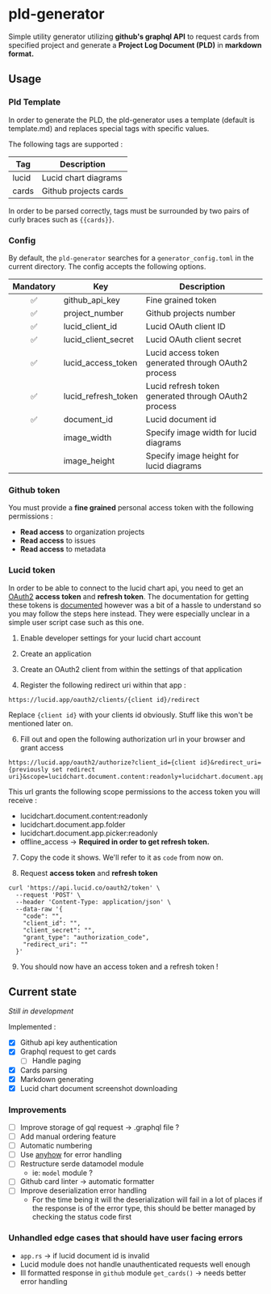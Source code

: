 # pld-generator

Simple utility generator utilizing **github's graphql API** to request cards from specified project and generate a **Project Log Document (PLD)** in **markdown format.**

## Usage

### Pld Template

In order to generate the PLD, the pld-generator uses a template (default is template.md) and replaces special tags with specific values.

The following tags are supported :

| **Tag** | **Description**       |
| ------- | --------------------- |
| lucid   | Lucid chart diagrams  |
| cards   | Github projects cards |

In order to be parsed correctly, tags must be surrounded by two pairs of curly braces such as `{{cards}}`.

### Config

By default, the `pld-generator` searches for a `generator_config.toml` in the current directory.
The config accepts the following options.

| **Mandatory**      | **Key**             | **Description**                                      |
| :----------------: | ------------------- | ---------------------------------------------------- |
| :white_check_mark: | github_api_key      | Fine grained token                                   |
| :white_check_mark: | project_number      | Github projects number                               |
| :white_check_mark: | lucid_client_id     | Lucid OAuth client ID                                |
| :white_check_mark: | lucid_client_secret | Lucid OAuth client secret                            |
| :white_check_mark: | lucid_access_token  | Lucid access token generated through OAuth2 process  |
| :white_check_mark: | lucid_refresh_token | Lucid refresh token generated through OAuth2 process |
| :white_check_mark: | document_id         | Lucid document id                                    |
|                    | image_width         | Specify image width for lucid diagrams               |
|                    | image_height        | Specify image height for lucid diagrams              |

### Github token

You must provide a **fine grained** personal access token with the following permissions :

- **Read access** to organization projects
- **Read access** to issues
- **Read access** to metadata

### Lucid token

In order to be able to connect to the lucid chart api, you need to get an [OAuth2](https://oauth.net/2/) **access token** and **refresh token**. The documentation for getting these tokens is [documented]() however was a bit of a hassle to understand so you may follow the steps here instead. They were especially unclear in a simple user script case such as this one.

1. Enable developer settings for your lucid chart account

2. Create an application

3. Create an OAuth2 client from within the settings of that application

5. Register the following redirect uri within that app :

`https://lucid.app/oauth2/clients/{client id}/redirect`

Replace `{client id}` with your clients id obviously. Stuff like this won't be mentioned later on.

6. Fill out and open the following authorization url in your browser and grant access

```
https://lucid.app/oauth2/authorize?client_id={client id}&redirect_uri={previously set redirect uri}&scope=lucidchart.document.content:readonly+lucidchart.document.app.folder+lucidchart.document.app.picker:readonly+offline_access
```

This url grants the following scope permissions to the access token you will receive :

- lucidchart.document.content:readonly
- lucidchart.document.app.folder
- lucidchart.document.app.picker:readonly
- offline_access &rarr; **Required in order to get refresh token.**

7. Copy the code it shows. We'll refer to it as `code` from now on.

8. Request **access token** and **refresh token**

```curl
curl 'https://api.lucid.co/oauth2/token' \
  --request 'POST' \
  --header 'Content-Type: application/json' \
  --data-raw '{
    "code": "",
    "client_id": "",
    "client_secret": "",
    "grant_type": "authorization_code",
    "redirect_uri": ""
  }'
```

9. You should now have an access token and a refresh token !

## Current state

*Still in development*

Implemented :

- [x] Github api key authentication
- [X] Graphql request to get cards
  - [ ] Handle paging
- [X] Cards parsing
- [X] Markdown generating
- [X] Lucid chart document screenshot downloading

### Improvements

- [ ] Improve storage of gql request &rarr; .graphql file ?
- [ ] Add manual ordering feature
- [ ] Automatic numbering
- [ ] Use [anyhow](https://github.com/dtolnay/anyhow) for error handling
- [ ] Restructure serde datamodel module
    - ie: `model` module ?
- [ ] Github card linter &rarr; automatic formatter
- [ ] Improve deserialization error handling
  - For the time being it will the deserialization will fail in a lot of places if the response is of the error type, this should be better managed by checking the status code first

### Unhandled edge cases that should have user facing errors

- `app.rs` &rarr; if lucid document id is invalid
- Lucid module does not handle unauthenticated requests well enough
- Ill formatted response in `github` module `get_cards()` &rarr; needs better error handling
